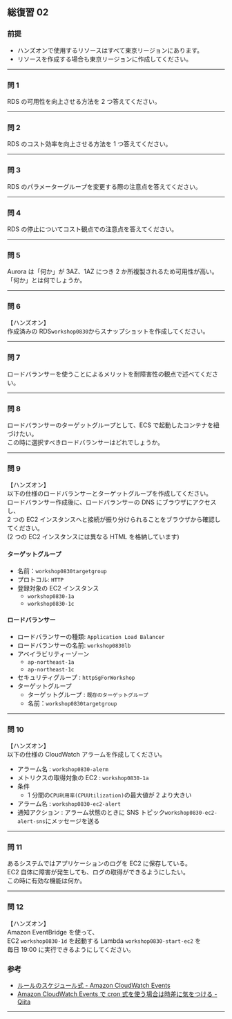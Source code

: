 ## 総復習 02

### 前提

-   ハンズオンで使用するリソースはすべて東京リージョンにあります。
-   リソースを作成する場合も東京リージョンに作成してください。

---

### 問 1

RDS の可用性を向上させる方法を 2 つ答えてください。

---

### 問 2

RDS のコスト効率を向上させる方法を 1 つ答えてください。

---

### 問 3

RDS のパラメーターグループを変更する際の注意点を答えてください。

---

### 問 4

RDS の停止についてコスト観点での注意点を答えてください。

---

### 問 5 　

Aurora は「何か」が 3AZ、1AZ につき 2 か所複製されるため可用性が高い。  
「何か」とは何でしょうか。

---

### 問 6

【ハンズオン】  
作成済みの RDS`workshop0830`からスナップショットを作成してください。

---

### 問 7

ロードバランサーを使うことによるメリットを耐障害性の観点で述べてください。

---

### 問 8

ロードバランサーのターゲットグループとして、ECS で起動したコンテナを紐づけたい。  
この時に選択すべきロードバランサーはどれでしょうか。

---

### 問 9

【ハンズオン】  
以下の仕様のロードバランサーとターゲットグループを作成してください。  
ロードバランサー作成後に、ロードバランサーの DNS にブラウザにアクセスし、  
2 つの EC2 インスタンスへと接続が振り分けられることをブラウザから確認してください。  
(2 つの EC2 インスタンスには異なる HTML を格納しています)

#### ターゲットグループ

-   名前：`workshop0830targetgroup`
-   プロトコル: `HTTP`
-   登録対象の EC2 インスタンス
    -   `workshop0830-1a`
    -   `workshop0830-1c`

#### ロードバランサー

-   ロードバランサーの種類: `Application Load Balancer`
-   ロードバランサーの名前: `workshop0830lb`
-   アベイラビリティーゾーン
    -   `ap-northeast-1a`
    -   `ap-northeast-1c`
-   セキュリティグループ : `httpSgForWorkshop`
-   ターゲットグループ
    -   ターゲットグループ : `既存のターゲットグループ`
    -   名前：`workshop0830targetgroup`

---

### 問 10

【ハンズオン】  
以下の仕様の CloudWatch アラームを作成してください。

-   アラーム名 : `workshop0830-alerm`
-   メトリクスの取得対象の EC2 : `workshop0830-1a`
-   条件
    -   1 分間の`CPU利用率(CPUUtilization)`の最大値が 2 より大きい
-   アラーム名 : `workshop0830-ec2-alert`
-   通知アクション : アラーム状態のときに SNS トピック`workshop0830-ec2-alert-sns`にメッセージを送る

---

### 問 11

あるシステムではアプリケーションのログを EC2 に保存している。  
EC2 自体に障害が発生しても、ログの取得ができるようにしたい。  
この時に有効な機能は何か。

---

### 問 12

【ハンズオン】  
Amazon EventBridge を使って、  
EC2 `workshop0830-1d` を起動する Lambda `workshop0830-start-ec2` を  
毎日 19:00 に実行できるようにしてください。

### 参考

-   [ルールのスケジュール式 - Amazon CloudWatch Events](https://docs.aws.amazon.com/ja_jp/AmazonCloudWatch/latest/events/ScheduledEvents.html)
-   [Amazon CloudWatch Events で cron 式を使う場合は時差に気をつける - Qiita](https://qiita.com/niwasawa/items/6e0b191d6aa21213c7ec)

---

